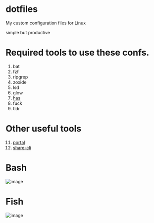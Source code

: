 # dotfiles
My custom configuration files for Linux

simple but productive


# Required tools to use these confs.

1. bat
2. fzf
3. ripgrep
4. zoxide
5. lsd
6. glow
7. [has](https://raw.githubusercontent.com/kdabir/has/master/has)
8. fuck
9. tldr

# Other useful tools
11. [portal](https://github.com/SpatiumPortae/portal)
12. [share-cli](https://github.com/marionebl/share-cli)

# Bash

![image](https://github.com/deep5050/dotfiles/assets/27947066/411b18fc-922d-4d7f-a7a2-2aab0d1902f2)



# Fish

![image](https://github.com/deep5050/dotfiles/assets/27947066/a13d805f-04cc-4d91-837d-ad215f10e823)

